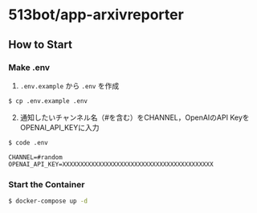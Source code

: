 # 513bot/app-arxivreporter

## How to Start
  
### Make .env

1. `.env.example` から `.env` を作成
```bash
$ cp .env.example .env
```

2. 通知したいチャンネル名（#を含む）をCHANNEL，OpenAIのAPI KeyをOPENAI_API_KEYに入力
```bash
$ code .env
```

```python:.env
CHANNEL=#random
OPENAI_API_KEY=XXXXXXXXXXXXXXXXXXXXXXXXXXXXXXXXXXXXXXXXXX
```

### Start the Container

```bash
$ docker-compose up -d
```
